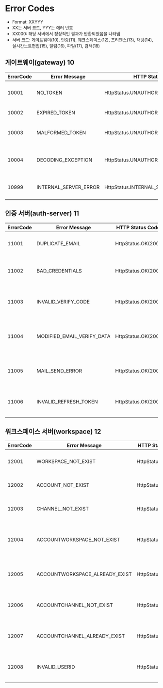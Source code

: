 # Error Codes
- Format: XXYYY
- XX는 서버 코드, YYY는 에러 번호
- XX000: 해당 서버에서 정상적인 결과가 반환되었음을 나타냄
- 서버 코드: 게이트웨이(10), 인증(11), 웨크스페이스(12), 프리젠스(13), 채팅(14), 실시간노트편집(15), 알림(16), 파일(17), 검색(18)


## 게이트웨이(gateway) 10

| ErrorCode | Error Message           | HTTP Status Code                      | Description             | 
|-----------|-------------------------|---------------------------------------|-------------------------|
| 10001     | NO_TOKEN                | HttpStatus.UNAUTHORIZED(401)          | 토큰이 존재하지 않습니다.          |
| 10002     | EXPIRED_TOKEN           | HttpStatus.UNAUTHORIZED(401)          | 토큰이 만료되었습니다.            |   
| 10003     | MALFORMED_TOKEN         | HttpStatus.UNAUTHORIZED(401)          | 토큰이 유효하지 않습니다.          |    
| 10004     | DECODING_EXCEPTION      | HttpStatus.UNAUTHORIZED(401)          | 토큰 디코딩 과정에서 에러가 발생했습니다. | 
| 10999     | INTERNAL_SERVER_ERROR   | HttpStatus.INTERNAL_SERVER_ERROR(500) | 게이트웨이에서 에러가 발생했습니다.     |  


## 인증 서버(auth-server) 11

| ErrorCode | Error Message              | HTTP Status Code    | Description                 | 
|-----------|----------------------------|---------------------|-----------------------------|
| 11001     | DUPLICATE_EMAIL            | HttpStatus.OK(200)  | 이미 가입된 이메일입니다.              |
| 11002     | BAD_CREDENTIALS            | HttpStatus.OK(200)  | 이메일 혹은 패스워드를 잘못 입력했습니다.     |   
| 11003     | INVALID_VERIFY_CODE        | HttpStatus.OK(200)  | 이메일 인증 코드가 유효하지 않습니다.       |    
| 11004     | MODIFIED_EMAIL_VERIFY_DATA | HttpStatus.OK(200)  | 이메일 인증 시 사용했던 데이터가 변조되었습니다. | 
| 11005     | MAIL_SEND_ERROR            | HttpStatus.OK(200)  | 인증 이메일 전송에 문제가 발생했습니다.      |  
| 11006     | INVALID_REFRESH_TOKEN      | HttpStatus.OK(200)  | 유효하지 않은 refresh token 입니다.  |


## 워크스페이스 서버(workspace) 12

| ErrorCode | Error Message                  | HTTP Status Code   | Description                 | 
|-----------|--------------------------------|--------------------|-----------------------------|
| 12001     | WORKSPACE_NOT_EXIST            | HttpStatus.OK(200) | 존재하지 않는 워크스페이스입니다.          |
| 12002     | ACCOUNT_NOT_EXIST              | HttpStatus.OK(200) | 존재하지 않는 사용자입니다.             |
| 12003     | CHANNEL_NOT_EXIST              | HttpStatus.OK(200) | 존재하지 않는 채널입니다.              |
| 12004     | ACCOUNTWORKSPACE_NOT_EXIST     | HttpStatus.OK(200) | 존재하지 않는 유저와 워크스페이스 간 관계입니다. |
| 12005     | ACCOUNTWORKSPACE_ALREADY_EXIST | HttpStatus.OK(200) | 유저와 워크스페이스 간 관계가 이미 존재합니다.  |
| 12006     | ACCOUNTCHANNEL_NOT_EXIST       | HttpStatus.OK(200) | 존재하지 않는 유저와 채널 간 관계입니다.     |
| 12007     | ACCOUNTCHANNEL_ALREADY_EXIST   | HttpStatus.OK(200) | 유저와 채널 간 관계가 이미 존재합니다.      |
| 12008     | INVALID_USERID                 | HttpStatus.OK(200) | 사용자 ID가 정상적으로 제공되지 않았습니다.   |
